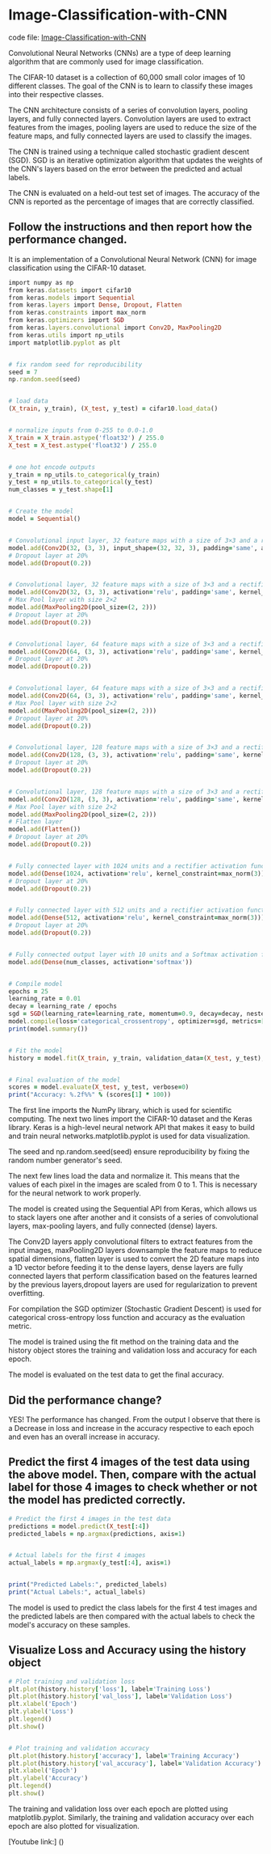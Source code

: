 # Image-Classification-with-CNN

code file: [Image-Classification-with-CNN](Image_Classification_with_CNN.ipynb)

Convolutional Neural Networks (CNNs) are a type of deep learning algorithm that are commonly used for image classification.

The CIFAR-10 dataset is a collection of 60,000 small color images of 10 different classes. The goal of the CNN is to learn to classify these images into their respective classes. 

The CNN architecture consists of a series of convolution layers, pooling layers, and fully connected layers. Convolution layers are used to extract features from the images, pooling layers are used to reduce the size of the feature maps, and fully connected layers are used to classify the images. 

The CNN is trained using a technique called stochastic gradient descent (SGD). SGD is an iterative optimization algorithm that updates the weights of the CNN's layers based on the error between the predicted and actual labels. 

The CNN is evaluated on a held-out test set of images. The accuracy of the CNN is reported as the percentage of images that are correctly classified.

## Follow the instructions and then report how the performance changed.
It is an implementation of a Convolutional Neural Network (CNN) for image classification using the CIFAR-10 dataset.

```ruby
import numpy as np
from keras.datasets import cifar10
from keras.models import Sequential
from keras.layers import Dense, Dropout, Flatten
from keras.constraints import max_norm
from keras.optimizers import SGD
from keras.layers.convolutional import Conv2D, MaxPooling2D
from keras.utils import np_utils
import matplotlib.pyplot as plt


# fix random seed for reproducibility
seed = 7
np.random.seed(seed)


# load data
(X_train, y_train), (X_test, y_test) = cifar10.load_data()


# normalize inputs from 0-255 to 0.0-1.0
X_train = X_train.astype('float32') / 255.0
X_test = X_test.astype('float32') / 255.0


# one hot encode outputs
y_train = np_utils.to_categorical(y_train)
y_test = np_utils.to_categorical(y_test)
num_classes = y_test.shape[1]


# Create the model
model = Sequential()


# Convolutional input layer, 32 feature maps with a size of 3×3 and a rectifier activation function
model.add(Conv2D(32, (3, 3), input_shape=(32, 32, 3), padding='same', activation='relu', kernel_constraint=max_norm(3)))
# Dropout layer at 20%
model.add(Dropout(0.2))


# Convolutional layer, 32 feature maps with a size of 3×3 and a rectifier activation function
model.add(Conv2D(32, (3, 3), activation='relu', padding='same', kernel_constraint=max_norm(3)))
# Max Pool layer with size 2×2
model.add(MaxPooling2D(pool_size=(2, 2)))
# Dropout layer at 20%
model.add(Dropout(0.2))


# Convolutional layer, 64 feature maps with a size of 3×3 and a rectifier activation function
model.add(Conv2D(64, (3, 3), activation='relu', padding='same', kernel_constraint=max_norm(3)))
# Dropout layer at 20%
model.add(Dropout(0.2))


# Convolutional layer, 64 feature maps with a size of 3×3 and a rectifier activation function
model.add(Conv2D(64, (3, 3), activation='relu', padding='same', kernel_constraint=max_norm(3)))
# Max Pool layer with size 2×2
model.add(MaxPooling2D(pool_size=(2, 2)))
# Dropout layer at 20%
model.add(Dropout(0.2))


# Convolutional layer, 128 feature maps with a size of 3×3 and a rectifier activation function
model.add(Conv2D(128, (3, 3), activation='relu', padding='same', kernel_constraint=max_norm(3)))
# Dropout layer at 20%
model.add(Dropout(0.2))


# Convolutional layer, 128 feature maps with a size of 3×3 and a rectifier activation function
model.add(Conv2D(128, (3, 3), activation='relu', padding='same', kernel_constraint=max_norm(3)))
# Max Pool layer with size 2×2
model.add(MaxPooling2D(pool_size=(2, 2)))
# Flatten layer
model.add(Flatten())
# Dropout layer at 20%
model.add(Dropout(0.2))


# Fully connected layer with 1024 units and a rectifier activation function
model.add(Dense(1024, activation='relu', kernel_constraint=max_norm(3)))
# Dropout layer at 20%
model.add(Dropout(0.2))


# Fully connected layer with 512 units and a rectifier activation function
model.add(Dense(512, activation='relu', kernel_constraint=max_norm(3)))
# Dropout layer at 20%
model.add(Dropout(0.2))


# Fully connected output layer with 10 units and a Softmax activation function
model.add(Dense(num_classes, activation='softmax'))


# Compile model
epochs = 25
learning_rate = 0.01
decay = learning_rate / epochs
sgd = SGD(learning_rate=learning_rate, momentum=0.9, decay=decay, nesterov=False)
model.compile(loss='categorical_crossentropy', optimizer=sgd, metrics=['accuracy'])
print(model.summary())


# Fit the model
history = model.fit(X_train, y_train, validation_data=(X_test, y_test), epochs=epochs, batch_size=32)


# Final evaluation of the model
scores = model.evaluate(X_test, y_test, verbose=0)
print("Accuracy: %.2f%%" % (scores[1] * 100))

```
The first line imports the NumPy library, which is used for scientific computing. The next two lines import the CIFAR-10 dataset and the Keras library. Keras is a high-level neural network API that makes it easy to build and train neural networks.matplotlib.pyplot is used for data visualization.

The seed and np.random.seed(seed) ensure reproducibility by fixing the random number generator's seed.

The next few lines load the data and normalize it. This means that the values of each pixel in the images are scaled from 0 to 1. This is necessary for the neural network to work properly.

The model is created using the Sequential API from Keras, which allows us to stack layers one after another and it consists of a series of convolutional layers, max-pooling layers, and fully connected (dense) layers.

The Conv2D layers apply convolutional filters to extract features from the input images, maxPooling2D layers downsample the feature maps to reduce spatial dimensions, flatten layer is used to convert the 2D feature maps into a 1D vector before feeding it to the dense layers, dense layers are fully connected layers that perform classification based on the features learned by the previous layers,dropout layers are used for regularization to prevent overfitting.

For compilation the SGD optimizer (Stochastic Gradient Descent) is used for categorical cross-entropy loss function and accuracy as the evaluation metric.

The model is trained using the fit method on the training data and the history object stores the training and validation loss and accuracy for each epoch.

The model is evaluated on the test data to get the final accuracy.

## Did the performance change?

YES! The performance has changed. From the output I observe that there is a Decrease in loss and increase in the accuracy respective to each epoch and even has an overall increase in accuracy.

## Predict the first 4 images of the test data using the above model. Then, compare with the actual label for those 4 images to check whether or not the model has predicted correctly.

```ruby
# Predict the first 4 images in the test data
predictions = model.predict(X_test[:4])
predicted_labels = np.argmax(predictions, axis=1)


# Actual labels for the first 4 images
actual_labels = np.argmax(y_test[:4], axis=1)


print("Predicted Labels:", predicted_labels)
print("Actual Labels:", actual_labels)

```

The model is used to predict the class labels for the first 4 test images and the predicted labels are then compared with the actual labels to check the model's accuracy on these samples.

## Visualize Loss and Accuracy using the history object

```ruby
# Plot training and validation loss
plt.plot(history.history['loss'], label='Training Loss')
plt.plot(history.history['val_loss'], label='Validation Loss')
plt.xlabel('Epoch')
plt.ylabel('Loss')
plt.legend()
plt.show()


# Plot training and validation accuracy
plt.plot(history.history['accuracy'], label='Training Accuracy')
plt.plot(history.history['val_accuracy'], label='Validation Accuracy')
plt.xlabel('Epoch')
plt.ylabel('Accuracy')
plt.legend()
plt.show()

```

The training and validation loss over each epoch are plotted using matplotlib.pyplot. Similarly, the training and validation accuracy over each epoch are also plotted for visualization.


[Youtube link:] ()
